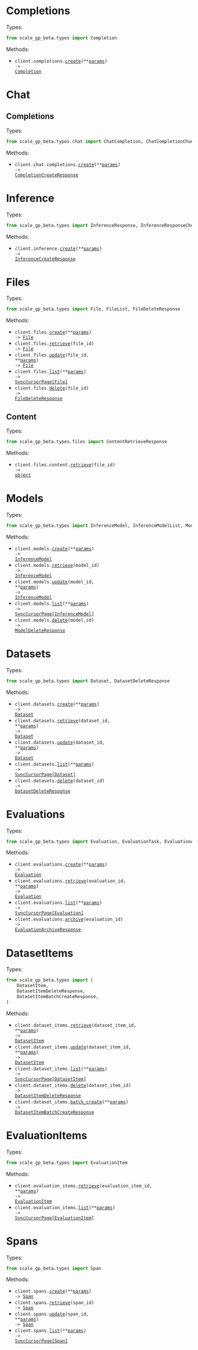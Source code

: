 # Completions

Types:

```python
from scale_gp_beta.types import Completion
```

Methods:

- <code title="post /v5/completions">client.completions.<a href="./src/scale_gp_beta/resources/completions.py">create</a>(\*\*<a href="src/scale_gp_beta/types/completion_create_params.py">params</a>) -> <a href="./src/scale_gp_beta/types/completion.py">Completion</a></code>

# Chat

## Completions

Types:

```python
from scale_gp_beta.types.chat import ChatCompletion, ChatCompletionChunk, CompletionCreateResponse
```

Methods:

- <code title="post /v5/chat/completions">client.chat.completions.<a href="./src/scale_gp_beta/resources/chat/completions.py">create</a>(\*\*<a href="src/scale_gp_beta/types/chat/completion_create_params.py">params</a>) -> <a href="./src/scale_gp_beta/types/chat/completion_create_response.py">CompletionCreateResponse</a></code>

# Inference

Types:

```python
from scale_gp_beta.types import InferenceResponse, InferenceResponseChunk, InferenceCreateResponse
```

Methods:

- <code title="post /v5/inference">client.inference.<a href="./src/scale_gp_beta/resources/inference.py">create</a>(\*\*<a href="src/scale_gp_beta/types/inference_create_params.py">params</a>) -> <a href="./src/scale_gp_beta/types/inference_create_response.py">InferenceCreateResponse</a></code>

# Files

Types:

```python
from scale_gp_beta.types import File, FileList, FileDeleteResponse
```

Methods:

- <code title="post /v5/files">client.files.<a href="./src/scale_gp_beta/resources/files/files.py">create</a>(\*\*<a href="src/scale_gp_beta/types/file_create_params.py">params</a>) -> <a href="./src/scale_gp_beta/types/file.py">File</a></code>
- <code title="get /v5/files/{file_id}">client.files.<a href="./src/scale_gp_beta/resources/files/files.py">retrieve</a>(file_id) -> <a href="./src/scale_gp_beta/types/file.py">File</a></code>
- <code title="patch /v5/files/{file_id}">client.files.<a href="./src/scale_gp_beta/resources/files/files.py">update</a>(file_id, \*\*<a href="src/scale_gp_beta/types/file_update_params.py">params</a>) -> <a href="./src/scale_gp_beta/types/file.py">File</a></code>
- <code title="get /v5/files">client.files.<a href="./src/scale_gp_beta/resources/files/files.py">list</a>(\*\*<a href="src/scale_gp_beta/types/file_list_params.py">params</a>) -> <a href="./src/scale_gp_beta/types/file.py">SyncCursorPage[File]</a></code>
- <code title="delete /v5/files/{file_id}">client.files.<a href="./src/scale_gp_beta/resources/files/files.py">delete</a>(file_id) -> <a href="./src/scale_gp_beta/types/file_delete_response.py">FileDeleteResponse</a></code>

## Content

Types:

```python
from scale_gp_beta.types.files import ContentRetrieveResponse
```

Methods:

- <code title="get /v5/files/{file_id}/content">client.files.content.<a href="./src/scale_gp_beta/resources/files/content.py">retrieve</a>(file_id) -> <a href="./src/scale_gp_beta/types/files/content_retrieve_response.py">object</a></code>

# Models

Types:

```python
from scale_gp_beta.types import InferenceModel, InferenceModelList, ModelDeleteResponse
```

Methods:

- <code title="post /v5/models">client.models.<a href="./src/scale_gp_beta/resources/models.py">create</a>(\*\*<a href="src/scale_gp_beta/types/model_create_params.py">params</a>) -> <a href="./src/scale_gp_beta/types/inference_model.py">InferenceModel</a></code>
- <code title="get /v5/models/{model_id}">client.models.<a href="./src/scale_gp_beta/resources/models.py">retrieve</a>(model_id) -> <a href="./src/scale_gp_beta/types/inference_model.py">InferenceModel</a></code>
- <code title="patch /v5/models/{model_id}">client.models.<a href="./src/scale_gp_beta/resources/models.py">update</a>(model_id, \*\*<a href="src/scale_gp_beta/types/model_update_params.py">params</a>) -> <a href="./src/scale_gp_beta/types/inference_model.py">InferenceModel</a></code>
- <code title="get /v5/models">client.models.<a href="./src/scale_gp_beta/resources/models.py">list</a>(\*\*<a href="src/scale_gp_beta/types/model_list_params.py">params</a>) -> <a href="./src/scale_gp_beta/types/inference_model.py">SyncCursorPage[InferenceModel]</a></code>
- <code title="delete /v5/models/{model_id}">client.models.<a href="./src/scale_gp_beta/resources/models.py">delete</a>(model_id) -> <a href="./src/scale_gp_beta/types/model_delete_response.py">ModelDeleteResponse</a></code>

# Datasets

Types:

```python
from scale_gp_beta.types import Dataset, DatasetDeleteResponse
```

Methods:

- <code title="post /v5/datasets">client.datasets.<a href="./src/scale_gp_beta/resources/datasets.py">create</a>(\*\*<a href="src/scale_gp_beta/types/dataset_create_params.py">params</a>) -> <a href="./src/scale_gp_beta/types/dataset.py">Dataset</a></code>
- <code title="get /v5/datasets/{dataset_id}">client.datasets.<a href="./src/scale_gp_beta/resources/datasets.py">retrieve</a>(dataset_id, \*\*<a href="src/scale_gp_beta/types/dataset_retrieve_params.py">params</a>) -> <a href="./src/scale_gp_beta/types/dataset.py">Dataset</a></code>
- <code title="patch /v5/datasets/{dataset_id}">client.datasets.<a href="./src/scale_gp_beta/resources/datasets.py">update</a>(dataset_id, \*\*<a href="src/scale_gp_beta/types/dataset_update_params.py">params</a>) -> <a href="./src/scale_gp_beta/types/dataset.py">Dataset</a></code>
- <code title="get /v5/datasets">client.datasets.<a href="./src/scale_gp_beta/resources/datasets.py">list</a>(\*\*<a href="src/scale_gp_beta/types/dataset_list_params.py">params</a>) -> <a href="./src/scale_gp_beta/types/dataset.py">SyncCursorPage[Dataset]</a></code>
- <code title="delete /v5/datasets/{dataset_id}">client.datasets.<a href="./src/scale_gp_beta/resources/datasets.py">delete</a>(dataset_id) -> <a href="./src/scale_gp_beta/types/dataset_delete_response.py">DatasetDeleteResponse</a></code>

# Evaluations

Types:

```python
from scale_gp_beta.types import Evaluation, EvaluationTask, EvaluationArchiveResponse
```

Methods:

- <code title="post /v5/evaluations">client.evaluations.<a href="./src/scale_gp_beta/resources/evaluations.py">create</a>(\*\*<a href="src/scale_gp_beta/types/evaluation_create_params.py">params</a>) -> <a href="./src/scale_gp_beta/types/evaluation.py">Evaluation</a></code>
- <code title="get /v5/evaluations/{evaluation_id}">client.evaluations.<a href="./src/scale_gp_beta/resources/evaluations.py">retrieve</a>(evaluation_id, \*\*<a href="src/scale_gp_beta/types/evaluation_retrieve_params.py">params</a>) -> <a href="./src/scale_gp_beta/types/evaluation.py">Evaluation</a></code>
- <code title="get /v5/evaluations">client.evaluations.<a href="./src/scale_gp_beta/resources/evaluations.py">list</a>(\*\*<a href="src/scale_gp_beta/types/evaluation_list_params.py">params</a>) -> <a href="./src/scale_gp_beta/types/evaluation.py">SyncCursorPage[Evaluation]</a></code>
- <code title="delete /v5/evaluations/{evaluation_id}">client.evaluations.<a href="./src/scale_gp_beta/resources/evaluations.py">archive</a>(evaluation_id) -> <a href="./src/scale_gp_beta/types/evaluation_archive_response.py">EvaluationArchiveResponse</a></code>

# DatasetItems

Types:

```python
from scale_gp_beta.types import (
    DatasetItem,
    DatasetItemDeleteResponse,
    DatasetItemBatchCreateResponse,
)
```

Methods:

- <code title="get /v5/dataset-items/{dataset_item_id}">client.dataset_items.<a href="./src/scale_gp_beta/resources/dataset_items.py">retrieve</a>(dataset_item_id, \*\*<a href="src/scale_gp_beta/types/dataset_item_retrieve_params.py">params</a>) -> <a href="./src/scale_gp_beta/types/dataset_item.py">DatasetItem</a></code>
- <code title="patch /v5/dataset-items/{dataset_item_id}">client.dataset_items.<a href="./src/scale_gp_beta/resources/dataset_items.py">update</a>(dataset_item_id, \*\*<a href="src/scale_gp_beta/types/dataset_item_update_params.py">params</a>) -> <a href="./src/scale_gp_beta/types/dataset_item.py">DatasetItem</a></code>
- <code title="get /v5/dataset-items">client.dataset_items.<a href="./src/scale_gp_beta/resources/dataset_items.py">list</a>(\*\*<a href="src/scale_gp_beta/types/dataset_item_list_params.py">params</a>) -> <a href="./src/scale_gp_beta/types/dataset_item.py">SyncCursorPage[DatasetItem]</a></code>
- <code title="delete /v5/dataset-items/{dataset_item_id}">client.dataset_items.<a href="./src/scale_gp_beta/resources/dataset_items.py">delete</a>(dataset_item_id) -> <a href="./src/scale_gp_beta/types/dataset_item_delete_response.py">DatasetItemDeleteResponse</a></code>
- <code title="post /v5/dataset-items/batch">client.dataset_items.<a href="./src/scale_gp_beta/resources/dataset_items.py">batch_create</a>(\*\*<a href="src/scale_gp_beta/types/dataset_item_batch_create_params.py">params</a>) -> <a href="./src/scale_gp_beta/types/dataset_item_batch_create_response.py">DatasetItemBatchCreateResponse</a></code>

# EvaluationItems

Types:

```python
from scale_gp_beta.types import EvaluationItem
```

Methods:

- <code title="get /v5/evaluation-items/{evaluation_item_id}">client.evaluation_items.<a href="./src/scale_gp_beta/resources/evaluation_items.py">retrieve</a>(evaluation_item_id, \*\*<a href="src/scale_gp_beta/types/evaluation_item_retrieve_params.py">params</a>) -> <a href="./src/scale_gp_beta/types/evaluation_item.py">EvaluationItem</a></code>
- <code title="get /v5/evaluation-items">client.evaluation_items.<a href="./src/scale_gp_beta/resources/evaluation_items.py">list</a>(\*\*<a href="src/scale_gp_beta/types/evaluation_item_list_params.py">params</a>) -> <a href="./src/scale_gp_beta/types/evaluation_item.py">SyncCursorPage[EvaluationItem]</a></code>

# Spans

Types:

```python
from scale_gp_beta.types import Span
```

Methods:

- <code title="post /v5/spans">client.spans.<a href="./src/scale_gp_beta/resources/spans.py">create</a>(\*\*<a href="src/scale_gp_beta/types/span_create_params.py">params</a>) -> <a href="./src/scale_gp_beta/types/span.py">Span</a></code>
- <code title="get /v5/spans/{span_id}">client.spans.<a href="./src/scale_gp_beta/resources/spans.py">retrieve</a>(span_id) -> <a href="./src/scale_gp_beta/types/span.py">Span</a></code>
- <code title="patch /v5/spans/{span_id}">client.spans.<a href="./src/scale_gp_beta/resources/spans.py">update</a>(span_id, \*\*<a href="src/scale_gp_beta/types/span_update_params.py">params</a>) -> <a href="./src/scale_gp_beta/types/span.py">Span</a></code>
- <code title="get /v5/spans">client.spans.<a href="./src/scale_gp_beta/resources/spans.py">list</a>(\*\*<a href="src/scale_gp_beta/types/span_list_params.py">params</a>) -> <a href="./src/scale_gp_beta/types/span.py">SyncCursorPage[Span]</a></code>
